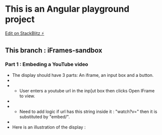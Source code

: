 # This is an Angular playground project

[Edit on StackBlitz ⚡️](https://stackblitz.com/edit/angular-reyk)

## This branch : iFrames-sandbox

### Part 1 : Embeding a YouTube video

- The display should have 3 parts: An iframe, an input box and a button.
-
- - User enters a youtube url in the inp[ut box then clicks Open IFrame to view.
-
- - Need to add logic if url has this string inside it : "watch?v=" then it is substituted by "embed/".
-
- Here is an illustration of the display :
